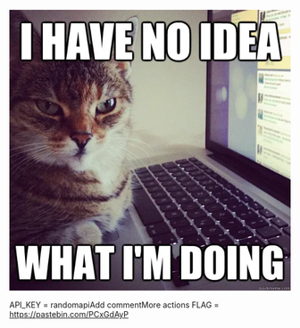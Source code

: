 ![Alt Text](https://github.com/0xPis/Behind-the-Hash/blob/main/1_tRYCl9LVnBTmG-5TL6Xfiw.png)

API_KEY = randomapiAdd commentMore actions
FLAG = https://pastebin.com/PCxGdAyP
